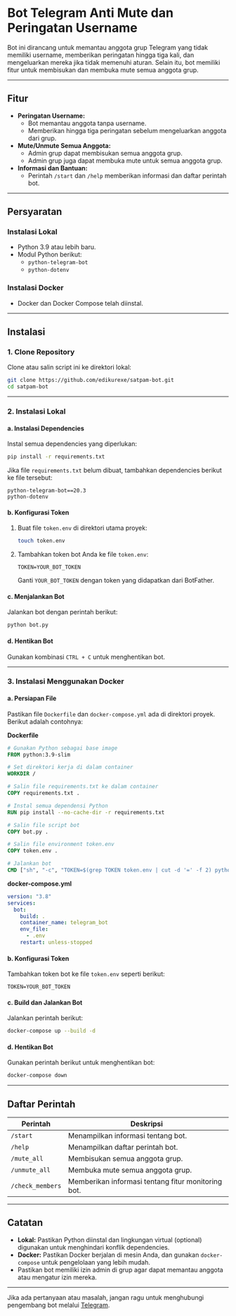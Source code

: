 
# **Bot Telegram Anti Mute dan Peringatan Username**

Bot ini dirancang untuk memantau anggota grup Telegram yang tidak memiliki username, memberikan peringatan hingga tiga kali, dan mengeluarkan mereka jika tidak memenuhi aturan. Selain itu, bot memiliki fitur untuk membisukan dan membuka mute semua anggota grup.

---

## **Fitur**
- **Peringatan Username:**
  - Bot memantau anggota tanpa username.
  - Memberikan hingga tiga peringatan sebelum mengeluarkan anggota dari grup.
- **Mute/Unmute Semua Anggota:**
  - Admin grup dapat membisukan semua anggota grup.
  - Admin grup juga dapat membuka mute untuk semua anggota grup.
- **Informasi dan Bantuan:**
  - Perintah `/start` dan `/help` memberikan informasi dan daftar perintah bot.

---

## **Persyaratan**
### **Instalasi Lokal**
- Python 3.9 atau lebih baru.
- Modul Python berikut:
  - `python-telegram-bot`
  - `python-dotenv`

### **Instalasi Docker**
- Docker dan Docker Compose telah diinstal.

---

## **Instalasi**

### **1. Clone Repository**
Clone atau salin script ini ke direktori lokal:
```bash
git clone https://github.com/edikurexe/satpam-bot.git
cd satpam-bot
```

---

### **2. Instalasi Lokal**

#### **a. Instalasi Dependencies**
Instal semua dependencies yang diperlukan:
```bash
pip install -r requirements.txt
```

Jika file `requirements.txt` belum dibuat, tambahkan dependencies berikut ke file tersebut:
```
python-telegram-bot==20.3
python-dotenv
```

#### **b. Konfigurasi Token**
1. Buat file `token.env` di direktori utama proyek:
   ```bash
   touch token.env
   ```
2. Tambahkan token bot Anda ke file `token.env`:
   ```
   TOKEN=YOUR_BOT_TOKEN
   ```
   Ganti `YOUR_BOT_TOKEN` dengan token yang didapatkan dari BotFather.

#### **c. Menjalankan Bot**
Jalankan bot dengan perintah berikut:
```bash
python bot.py
```

#### **d. Hentikan Bot**
Gunakan kombinasi `CTRL + C` untuk menghentikan bot.

---

### **3. Instalasi Menggunakan Docker**

#### **a. Persiapan File**
Pastikan file `Dockerfile` dan `docker-compose.yml` ada di direktori proyek. Berikut adalah contohnya:

**Dockerfile**
```Dockerfile
# Gunakan Python sebagai base image
FROM python:3.9-slim

# Set direktori kerja di dalam container
WORKDIR /

# Salin file requirements.txt ke dalam container
COPY requirements.txt .

# Instal semua dependensi Python
RUN pip install --no-cache-dir -r requirements.txt

# Salin file script bot
COPY bot.py .

# Salin file environment token.env
COPY token.env .

# Jalankan bot
CMD ["sh", "-c", "TOKEN=$(grep TOKEN token.env | cut -d '=' -f 2) python3 bot.py"]
```

**docker-compose.yml**
```yaml
version: "3.8"
services:
  bot:
    build: .
    container_name: telegram_bot
    env_file:
      - .env
    restart: unless-stopped
```

#### **b. Konfigurasi Token**
Tambahkan token bot ke file `token.env` seperti berikut:
```
TOKEN=YOUR_BOT_TOKEN
```

#### **c. Build dan Jalankan Bot**
Jalankan perintah berikut:
```bash
docker-compose up --build -d
```

#### **d. Hentikan Bot**
Gunakan perintah berikut untuk menghentikan bot:
```bash
docker-compose down
```

---

## **Daftar Perintah**
| Perintah         | Deskripsi                                           |
|-------------------|----------------------------------------------------|
| `/start`          | Menampilkan informasi tentang bot.                 |
| `/help`           | Menampilkan daftar perintah bot.                   |
| `/mute_all`       | Membisukan semua anggota grup.                     |
| `/unmute_all`     | Membuka mute semua anggota grup.                   |
| `/check_members`  | Memberikan informasi tentang fitur monitoring bot. |

---

## **Catatan**
- **Lokal:** Pastikan Python diinstal dan lingkungan virtual (optional) digunakan untuk menghindari konflik dependencies.
- **Docker:** Pastikan Docker berjalan di mesin Anda, dan gunakan `docker-compose` untuk pengelolaan yang lebih mudah.
- Pastikan bot memiliki izin admin di grup agar dapat memantau anggota atau mengatur izin mereka.

---

Jika ada pertanyaan atau masalah, jangan ragu untuk menghubungi pengembang bot melalui [Telegram](https://t.me/edikurbot).
